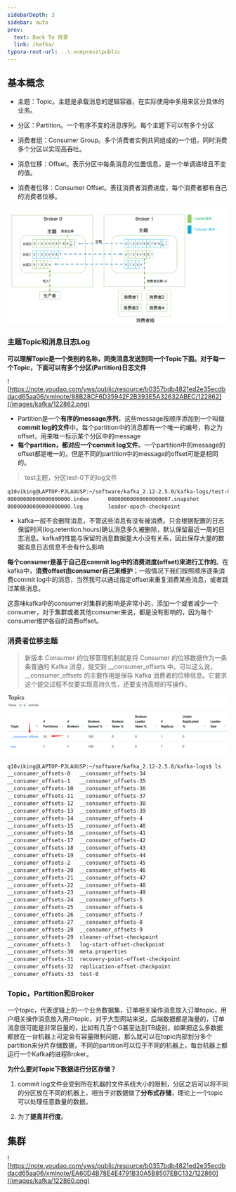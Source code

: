 ```yaml
---
sidebarDepth: 3
sidebar: auto
prev:
  text: Back To 目录
  link: /kafka/
typora-root-url: ..\.vuepress\public
---
```






## 基本概念

- 主题：Topic。主题是承载消息的逻辑容器，在实际使用中多用来区分具体的业务。
- 分区：Partition。一个有序不变的消息序列。每个主题下可以有多个分区

- 消费者组：Consumer Group。多个消费者实例共同组成的一个组，同时消费多个分区以实现高吞吐。
- 消息位移：Offset。表示分区中每条消息的位置信息，是一个单调递增且不变的值。
- 消费者位移：Consumer Offset。表征消费者消费进度，每个消费者都有自己的消费者位移。

![image-20230421225112269](/images/kafka/image-20230421225112269.png)



### **主题Topic和消息日志Log**

**可以理解Topic是一个类别的名称，同类消息发送到同一个Topic下面。对于每一个Topic，下面可以有多个分区(Partition)日志文件**

![https://note.youdao.com/yws/public/resource/b0357bdb4821ed2e35ecdbdacd65aa06/xmlnote/88B28CF6D35942F2B393E5A32632ABEC/122862](/images/kafka/122862.png)



- Partition是一个**有序的message序列**，这些message按顺序添加到一个叫做**commit log的文件**中。每个partition中的消息都有一个唯一的编号，称之为offset，用来唯一标示某个分区中的message
- **每个partition，都对应一个commit log文件**。一个partition中的message的offset都是唯一的，但是不同的partition中的message的offset可能是相同的。

> test主题，分区test-0下的log文件

```sh
q10viking@LAPTOP-PJLAUUSP:~/software/kafka_2.12-2.5.0/kafka-logs/test-0$ ls
00000000000000000000.index      00000000000000000007.snapshot
00000000000000000000.log        leader-epoch-checkpoint
```

- kafka一般不会删除消息，不管这些消息有没有被消费。只会根据配置的日志保留时间(log.retention.hours)确认消息多久被删除，默认保留最近一周的日志消息。kafka的性能与保留的消息数据量大小没有关系，因此保存大量的数据消息日志信息不会有什么影响

**每个consumer是基于自己在commit log中的消费进度(offset)来进行工作的**。在kafka中，**消费offset由consumer自己来维护**；一般情况下我们按照顺序逐条消费commit log中的消息，当然我可以通过指定offset来重复消费某些消息，或者跳过某些消息。

这意味kafka中的consumer对集群的影响是非常小的，添加一个或者减少一个consumer，对于集群或者其他consumer来说，都是没有影响的，因为每个consumer维护各自的消费offset。



### 消费者位移主题

> 新版本 Consumer 的位移管理机制就是将 Consumer 的位移数据作为一条条普通的 Kafka 消息，提交到 __consumer_offsets 中。可以这么说，__consumer_offsets 的主要作用是保存 Kafka 消费者的位移信息。它要求这个提交过程不仅要实现高持久性，还要支持高频的写操作。

![image-20230422135104093](/images/kafka/image-20230422135104093.png)

```sh
q10viking@LAPTOP-PJLAUUSP:~/software/kafka_2.12-2.5.0/kafka-logs$ ls
__consumer_offsets-0   __consumer_offsets-34
__consumer_offsets-1   __consumer_offsets-35
__consumer_offsets-10  __consumer_offsets-36
__consumer_offsets-11  __consumer_offsets-37
__consumer_offsets-12  __consumer_offsets-38
__consumer_offsets-13  __consumer_offsets-39
__consumer_offsets-14  __consumer_offsets-4
__consumer_offsets-15  __consumer_offsets-40
__consumer_offsets-16  __consumer_offsets-41
__consumer_offsets-17  __consumer_offsets-42
__consumer_offsets-18  __consumer_offsets-43
__consumer_offsets-19  __consumer_offsets-44
__consumer_offsets-2   __consumer_offsets-45
__consumer_offsets-20  __consumer_offsets-46
__consumer_offsets-21  __consumer_offsets-47
__consumer_offsets-22  __consumer_offsets-48
__consumer_offsets-23  __consumer_offsets-49
__consumer_offsets-24  __consumer_offsets-5
__consumer_offsets-25  __consumer_offsets-6
__consumer_offsets-26  __consumer_offsets-7
__consumer_offsets-27  __consumer_offsets-8
__consumer_offsets-28  __consumer_offsets-9
__consumer_offsets-29  cleaner-offset-checkpoint
__consumer_offsets-3   log-start-offset-checkpoint
__consumer_offsets-30  meta.properties
__consumer_offsets-31  recovery-point-offset-checkpoint
__consumer_offsets-32  replication-offset-checkpoint
__consumer_offsets-33  test-0
```



### **Topic，Partition和Broker**

一个topic，代表逻辑上的一个业务数据集，订单相关操作消息放入订单topic，用户相关操作消息放入用户topic，对于大型网站来说，后端数据都是海量的，订单消息很可能是非常巨量的，比如有几百个G甚至达到TB级别，如果把这么多数据都放在一台机器上可定会有容量限制问题，那么就可以在topic内部划分多个partition来分片存储数据，不同的partition可以位于不同的机器上，每台机器上都运行一个Kafka的进程Broker。

**为什么要对Topic下数据进行分区存储？**

1. commit log文件会受到所在机器的文件系统大小的限制，分区之后可以将不同的分区放在不同的机器上，相当于对数据做了**分布式存储**，理论上一个topic可以处理任意数量的数据。

2. 为了**提高并行度**。



## 集群

![https://note.youdao.com/yws/public/resource/b0357bdb4821ed2e35ecdbdacd65aa06/xmlnote/EA60D4B78E4E4791B30A5B8507EBC132/122860](/images/kafka/122860.png)